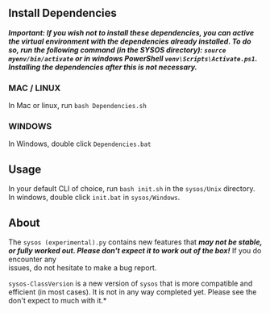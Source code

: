 
## Install Dependencies
***Important: If you wish not to install these dependencies, you can active the virtual environment with the dependencies already installed. To do so, run the following command (in the SYSOS directory): `source myenv/bin/activate` or in windows PowerShell `venv\Scripts\Activate.ps1`. Installing the dependencies after this is not necessary.***

### MAC / LINUX
In Mac or linux, run `bash Dependencies.sh`
### WINDOWS
In Windows, double click `Dependencies.bat`

## Usage
In your default CLI of choice, run `bash init.sh` in the `sysos/Unix` directory. In windows, double click `init.bat` in `sysos/Windows`.

## About
The `sysos (experimental).py` contains new features that ***may not be stable, or fully worked out. Please don't expect it to work out of the box!*** If you do encounter any   
issues, do not hesitate to make a bug report.

`sysos-ClassVersion` is a new version of `sysos` that is more compatible and efficient (in most cases). It is not in any way completed yet. Please see the don't expect to much with it.*